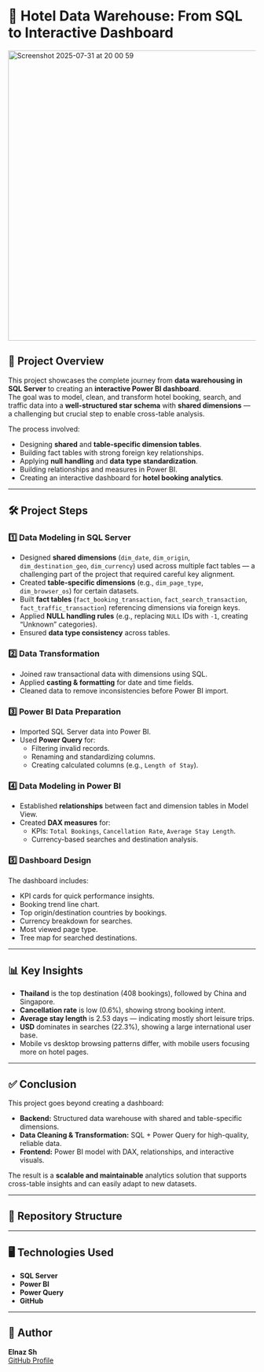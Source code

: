 # 🏨 Hotel Data Warehouse: From SQL to Interactive Dashboard

<img width="1033" height="590" alt="Screenshot 2025-07-31 at 20 00 59" src="https://github.com/user-attachments/assets/f86e03cd-dc5d-4663-9651-bb8e44860f31" />


## 📌 Project Overview
This project showcases the complete journey from **data warehousing in SQL Server** to creating an **interactive Power BI dashboard**.  
The goal was to model, clean, and transform hotel booking, search, and traffic data into a **well-structured star schema** with **shared dimensions** — a challenging but crucial step to enable cross-table analysis.

The process involved:
- Designing **shared** and **table-specific dimension tables**.
- Building fact tables with strong foreign key relationships.
- Applying **null handling** and **data type standardization**.
- Building relationships and measures in Power BI.
- Creating an interactive dashboard for **hotel booking analytics**.

---

## 🛠️ Project Steps

### 1️⃣ Data Modeling in SQL Server
- Designed **shared dimensions** (`dim_date`, `dim_origin`, `dim_destination_geo`, `dim_currency`) used across multiple fact tables — a challenging part of the project that required careful key alignment.
- Created **table-specific dimensions** (e.g., `dim_page_type`, `dim_browser_os`) for certain datasets.
- Built **fact tables** (`fact_booking_transaction`, `fact_search_transaction`, `fact_traffic_transaction`) referencing dimensions via foreign keys.
- Applied **NULL handling rules** (e.g., replacing `NULL` IDs with `-1`, creating “Unknown” categories).
- Ensured **data type consistency** across tables.

### 2️⃣ Data Transformation
- Joined raw transactional data with dimensions using SQL.
- Applied **casting & formatting** for date and time fields.
- Cleaned data to remove inconsistencies before Power BI import.

### 3️⃣ Power BI Data Preparation
- Imported SQL Server data into Power BI.
- Used **Power Query** for:
  - Filtering invalid records.
  - Renaming and standardizing columns.
  - Creating calculated columns (e.g., `Length of Stay`).

### 4️⃣ Data Modeling in Power BI
- Established **relationships** between fact and dimension tables in Model View.
- Created **DAX measures** for:
  - KPIs: `Total Bookings`, `Cancellation Rate`, `Average Stay Length`.
  - Currency-based searches and destination analysis.

### 5️⃣ Dashboard Design
The dashboard includes:
- KPI cards for quick performance insights.
- Booking trend line chart.
- Top origin/destination countries by bookings.
- Currency breakdown for searches.
- Most viewed page type.
- Tree map for searched destinations.

---

## 📊 Key Insights
- **Thailand** is the top destination (408 bookings), followed by China and Singapore.
- **Cancellation rate** is low (0.6%), showing strong booking intent.
- **Average stay length** is 2.53 days — indicating mostly short leisure trips.
- **USD** dominates in searches (22.3%), showing a large international user base.
- Mobile vs desktop browsing patterns differ, with mobile users focusing more on hotel pages.

---

## ✅ Conclusion
This project goes beyond creating a dashboard:
- **Backend:** Structured data warehouse with shared and table-specific dimensions.
- **Data Cleaning & Transformation:** SQL + Power Query for high-quality, reliable data.
- **Frontend:** Power BI model with DAX, relationships, and interactive visuals.

The result is a **scalable and maintainable** analytics solution that supports cross-table insights and can easily adapt to new datasets.

---

## 📂 Repository Structure


---

## 🖥️ Technologies Used
- **SQL Server**
- **Power BI**
- **Power Query**
- **GitHub**

---

## 📌 Author
**Elnaz Sh**  
[GitHub Profile](https://github.com/elnazshzi)


